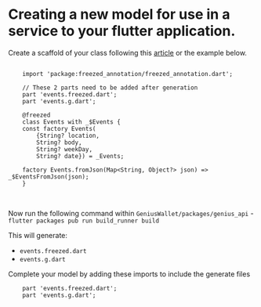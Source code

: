 # Creating a new model for use in a service to your flutter application.

Create a scaffold of your class following this [article](https://pub.dev/packages/freezed) or the example below. <br/>

```

    import 'package:freezed_annotation/freezed_annotation.dart';

    // These 2 parts need to be added after generation
    part 'events.freezed.dart';
    part 'events.g.dart';

    @freezed
    class Events with _$Events {
    const factory Events(
        {String? location,
        String? body,
        String? weekDay,
        String? date}) = _Events;

    factory Events.fromJson(Map<String, Object?> json) => _$EventsFromJson(json);
    }

```

<br/>

Now run the following command within `GeniusWallet/packages/genius_api` - `flutter packages pub run build_runner build`

This will generate:

- `events.freezed.dart`
- `events.g.dart`

Complete your model by adding these imports to include the generate files

```
    part 'events.freezed.dart';
    part 'events.g.dart';
```
